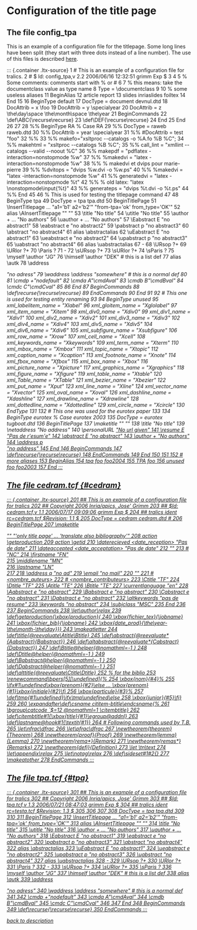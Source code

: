 Configuration of the title page
===============================

The file config_tpa
-------------------

This is an example of a configuration file for the titlepage. Some long
lines have been split (they start with three dots instead of a line
number). The use of this files is described [here](titlepage.html).

::: {.container .ltx-source}
    1 # This is an example of a configuration file for tralics.
    2 # $ Id: config_tpa,v 2.2 2006/06/16 12:32:51 grimm Exp $
    3 
    4 
    5 % Some comments: comments start with % or #
    6 
    7 % this means: take the documentclass value as type name
    8 Type = \documentclass
    9 
    10 % some useless aliases
    11 BeginAlias
    12   article report 
    13   slides inriaslides foiltex
    14 End
    15 
    16 BeginType default
    17   DocType = document devnul.dtd
    18   DocAttrib = x \foo
    19   DocAttrib = y \specialyear
    20   DocAttrib = z \the\day\space \the\month\space \the\year 
    21 BeginCommands
    22   \def\ABC{\recurse\recurse}
    23   \def\DEF{\recurse\recurse}
    24 End
    25 End
    26 
    27 
    28 %% BeginType RA     % Case RA
    29 %%   DocType = raweb raweb.dtd
    30 %%  DocAttrib = year \specialyear
    31 %% #DocAttrib = test "foo"
    32 %% 
    33 %%   makefo="xsltproc --catalogs -o %A.fo %B %C";
    34 %%   makehtml = "xsltproc --catalogs  %B %C";
    35 %%   call_lint = "xmllint --catalogs --valid  --noout %C"
    36 %%   makepdf = "pdflatex -interaction=nonstopmode %w"
    37 %%   %makedvi = "latex -interaction=nonstopmode %w"
    38 %%   % makedvi et dvips pour marie-pierre
    39 %%   %dvitops = "dvips %w.dvi -o %w.ps"
    40 %%   %makedvi = "latex -interaction=nonstopmode %w"
    41 %%   generatedvi = "latex -interaction=nonstopmode %t"
    42 %%   % old latex: "latex \\nonstopmode\\input{%t}"
    43 %%   generateps = "dvips %t.dvi -o %t.ps"
    44 %% End
    45 
    46 % This is used for testing the titlepage command
    47 
    48 BeginType  tpa
    49   DocType = tpa tpa.dtd
    50 BeginTitlePage
    51   \InsertTitlepage <titlepage att1='foo' att2='foo2'> 
    ...             "a1='b1' a2='b2'" "from-tpa='ok' from_type='OK'"
    52   alias \AInsertTitlepage  "" ""
    53   \title <title-element tea='tea-val'> "No title"
    54   \utitle <utitle-element tea='utea-val'> "No title"
    55   \author + <autL al = 'alval' bl = 'blval'>
    ...            <aut auta='autaval'> "No authors"
    56   \uauthor + <uautL al='alval' bl='blval'>
    ...     <aut auta='autaval'> "No authors"
    57   \Eabstract E<abstract ab='AB1'> "no abstract1"
    58   \eabstract e<abstract ab='AB2'> "no abstract2"
    59   \pabstract p<abstract ab='AB3'> "no abstract3"
    60   \abstract <abstract ab='AB4'> "no abstract4"
    61   alias \abstractalias
    62   \uEabstract E<uabstract ab='AB5' > "no abstract1"
    63   \ueabstract e<uabstract ab='AB6'> "no abstract2"
    64   \upabstract p<uabstract ab='AB7'> "no abstract3"
    65   \uabstract <uabstract ab='AB8'> "no abstract4"
    66   alias \uabstractalias
    67   <UR> -
    68   \URsop ?+ <UR>
    69   \URlor ?+ <UR>
    70   \Paris ?<UR> <Rocq>
    71   <sUR fr='unit� de recherche' en='research unit'> -
    72   \sURsop ?+ <sUR fr='dans le sud'>
    73   \sURlor ?+ <sUR fr=" dans l'est">
    74   \sParis ?<sUR> <Rocq en='nearparis'>
    75   \myself \author "JG"
    76   \himself \author "DEK"  # this is a list def
    77   alias \autk
    78   \address  <Address>  "no adress"
    79   \waddress \address "somewhere" # this is a normal def
    80 
    81   \cmdp <cmdp> +"nodefault" 
    82   \cmda <cmdA> A"\cmdAval" 
    83   \cmdb <cmdB> B"\cmdBval" 
    84   \cmdc <cmdC> C"\cmdCval" 
    85 
    86 End
    87 BeginCommands
    88   \def\recurse{\recurse\recurse}
    89 EndCommands
    90 End
    91 
    92 # This one is used for testing entity renaming
    93 
    94 BeginType unused
    95   xml_labelitem_name = "Xlabel"
    96   xml_gloitem_name = "Xglolabel"
    97   xml_item_name = "Xitem"
    98   xml_div0_name = "Xdiv0"
    99   xml_div1_name = "Xdiv1"
    100   xml_div2_name = "Xdiv2"
    101   xml_div3_name = "Xdiv3"
    102   xml_div4_name = "Xdiv4"
    103   xml_div5_name = "Xdiv5"
    104   xml_div6_name = "Xdiv6"
    105   xml_subfigure_name = "Xsubfigure"
    106   xml_row_name = "Xrow"
    107   xml_cell_name = "Xcell"
    108   xml_keywords_name = "Xkeywords"
    109   xml_term_name = "Xterm"
    110   xml_mbox_name = "Xmbox"
    111   xml_topic_name = "Xtopic"
    112   xml_caption_name = "Xcaption"
    113   xml_footnote_name = "Xnote"
    114   xml_fbox_name = "Xfbox"
    115   xml_box_name = "Xbox"
    116   xml_picture_name = "Xpicture"
    117   xml_graphics_name = "Xgraphics"
    118   xml_figure_name = "Xfigure"
    119   xml_table_name = "Xtable"
    120   xml_Table_name = "XTable"
    121   xml_bezier_name = "Xbezier"
    122   xml_put_name = "Xput"
    123   xml_line_name = "Xline"
    124   xml_vector_name = "Xvector"
    125   xml_oval_name = "Xoval"
    126   xml_dashline_name = "Xdashline"
    127   xml_drawline_name = "Xdrawline"
    128   xml_dottedline_name = "Xdottedline"
    129   xml_circle_name = "Xcircle"
    130 EndType
    131 
    132 # This one was used for the eurotex paper
    133 
    134 BeginType  eurotex     % Case eurotex 2003
    135   DocType = eurotex tugboat.dtd
    136 BeginTitlePage
    137   \maketitle <titlepage> "" ""
    138   \title <ti> "No title"
    139   \netaddress <NetA>  "No address"
    140   \personalURL <U> "No url given"
    141   \resume E<resume> "Pas de r\'esum\'e"
    142   \abstract E<abstract> "no abstract"
    143   \author + <author> <auth> "No authors"
    144   \address p<address>  "no address"
    145 End
    146 BeginCommands
    147   \def\recurse{\recurse\recurse}
    148 EndCommands
    149 End
    150 
    151 
    152 # more aliases
    153 BeginAlias
    154   tpa foo foo2004
    155   TPA foo
    156   unused foo  foo2003
    157 End
:::

The file cedram.tcf {#cedram}
-------------------

::: {.container .ltx-source}
    201 ## This is an example of a configuration file for tralics
    202 ## Copyright 2006 Inria/apics, Jose' Grimm
    203 ## $Id: cedram.tcf,v 1.1 2006/07/17 09:09:06 grimm Exp $
    204 ## tralics ident rc=cedram.tcf $Revision: 1.1 $
    205   DocType = cedram cedram.dtd #
    206 BeginTitlePage 
    207   \maketitle <article> "" "'only title page' 
    ...      'translate also bibliography'"
    208    action \getproduction
    209   action \getid 
    210   \daterecieved <date_reception> "Pas de date"
    211   \dateaccepted <date_acceptation> "Pas de date"
    212   "<auteur>"
    213 #  <nomcomplet> "NC"
    214    \firstname <prenom> "FN"  
    215    \middlename <middlename> "MN"  
    216    \lastname <nom> "LN"  
    217 
    218   \address q<adresse> "no ad"
    219   \email <mel> "no mail"
    220   "</auteur>"
    221 # <nombre_auteurs>
    222 # <nombre_contributeurs>
    223   \Ctitle <titre xml:lang='fr'> "TF"
    224   \Dtitle <TeXtitre xml:lang='fr'> "TF"
    225   \Atitle <titre xml:lang='en'> "TE"
    226   \Btitle <TeXtitre xml:lang='en'> "TE"
    227   \currentlanguage <langue> "en"
    228   \Aabstract e<resume xml:lang='en' > "no abstract"
    229   \Babstract e<TEXresume xml:lang='en' > "no abstract"
    230   \Cabstract e<resume xml:lang='fr' > "no abstract"
    231   \Dabstract e<TEXresume xml:lang='fr' > "no abstract"
    232   \altkeywords <motcle xml:lang='fr'> "pas de resume"
    233   \keywords <motcle xml:lang='en' > "no abstract"
    234   \subjclass <msc> "MSC"
    235 End
    236 
    237 BeginCommands
    238   \let\author\relax
    239   \def\getproduction{\xbox{production}{
    240    \xbox{fichier\_tex}{\jobname}
    241    \xbox{fichier\_bib}{\jobname}
    242    \xbox{date\_prod}{\the\year-\the\month-\the\day}}}
    243   \makeatletter 
    244   \def\title{\@reevaluate\Atitle\Btitle}
    245   \def\abstract{\@reevaluate*{Aabstract}{Babstract}}
    246   \def\altabstract{\@reevaluate*{Cabstract}{Dabstract}}
    247   \def\Btitle@helper{\@nomathml=-1 }
    248   \def\Dtitle@helper{\@nomathml=-1 }
    249   \def\Babstract@helper{\@nomathml=-1 }
    250   \def\Dabstract@helper{\@nomathml=-1 }
    251   \def\alttitle{\@reevaluate\Ctitle\Dtitle}
    252    % for the biblio
    253    \renewcommand\bpers[5][\undefined]{%
    254    \xbox{nom}{#4}%
    255  \ifx#1\undefined\xbox{prenom}{#2}\else
    ...         \xbox{prenom}{#1}\xbox{initiale}{#2}\fi
    256  \xbox{particule}{#3}%
    257  \def\tmp{#1\undefined}\ifx\tmp\undefined\else
    258  \xbox{junior}{#5}\fi}
    259 
    260   \expandafter\def\csname cititem-btitle\endcsname{%
    261     \bgroup\catcode `\$=12 \@nomathml=1 \citembtitle}
    262      \def\citembtitle#1{\xbox{title}{#1}\egroup\@addnl}
    263   \def\lastname@hook#1{\textit{#1}}
    264 # Following commands used by T.B.
    265   \let\nfrac\dfrac
    266   \let\pfrac\dfrac
    267   \newtheorem{theorem}{Theorem}
    268   \newtheorem{proof}{Proof}
    269   \newtheorem{lemma}{Lemma}
    270   \newtheorem{rema*}{Remark}
    271   \newtheorem{remas*}{Remarks}
    272   \newtheorem{defi}{Definition}
    273   \let \tn\text
    274   \let\appendix\relax
    275   \let\notag\relax
    276   \def\sideset#1#2{}
    277   \makeatother 
    278 EndCommands
:::

The file tpa.tcf {#tpa}
----------------

::: {.container .ltx-source}
    301 ## This is an example of a configuration file for tralics
    302 ## Copyright 2006 Inria/apics, Jose' Grimm
    303 ## $Id: tpa.tcf,v 1.3 2006/07/21 08:47:03 grimm Exp $
    304 ## tralics ident rc=testa.tcf $Revision: 1.3 $
    305 
    306 
    307 
    308   DocType = tpa tpa.dtd
    309 
    310 
    311 BeginTitlePage
    312   \InsertTitlepage <titlepage att1='foo' att2='foo2'>
    ...     "a1='b1' a2='b2'" "from-tpa='ok' from_type='OK'"
    313   alias \AInsertTitlepage  "" ""
    314   \title <title-element tea='tea-val'> "No title"
    315   \utitle <utitle-element tea='utea-val'> "No title"
    316   \author + <autL al = 'alval' bl = 'blval'> 
    ...     <aut auta='autaval'> "No authors"
    317   \uauthor + <uautL al='alval' bl='blval'> 
    ...     <aut auta='autaval'> "No authors"
    318   \Eabstract E<abstract ab='AB1'> "no abstract1"
    319   \eabstract e<abstract ab='AB2'> "no abstract2"
    320   \pabstract p<abstract ab='AB3'> "no abstract3"
    321   \abstract <abstract ab='AB4'> "no abstract4"
    322   alias \abstractalias
    323   \uEabstract E<uabstract ab='AB5' > "no abstract1"
    324   \ueabstract e<uabstract ab='AB6'> "no abstract2"
    325   \upabstract p<uabstract ab='AB7'> "no abstract3"
    326   \uabstract <uabstract ab='AB8'> "no abstract4"
    327   alias \uabstractalias
    328   <UR> -
    329   \URsop ?+ <UR>
    330   \URlor ?+ <UR>
    331   \Paris ?<UR> <Rocq>
    332   <sUR fr='unit&#xe9; de recherche' en='research unit'> -
    333   \sURsop ?+ <sUR fr='dans le sud'>
    334   \sURlor ?+ <sUR fr=" dans l'est">
    335   \sParis ?<sUR> <Rocq en='nearparis'>
    336   \myself \author "JG"
    337   \himself \author "DEK"  # this is a list def
    338   alias \autk
    339   \address  <address>  "no adress"
    340   \waddress \address "somewhere" # this is a normal def
    341 
    342   \cmdp <cmdp> +"nodefault" 
    343   \cmda <cmdA> A"\cmdAval" 
    344   \cmdb <cmdB> B"\cmdBval" 
    345   \cmdc <cmdC> C"\cmdCval" 
    346 
    347 End
    348 BeginCommands
    349   \def\recurse{\recurse\recurse}
    350 EndCommands
:::

[back to description](titlepage.html)
